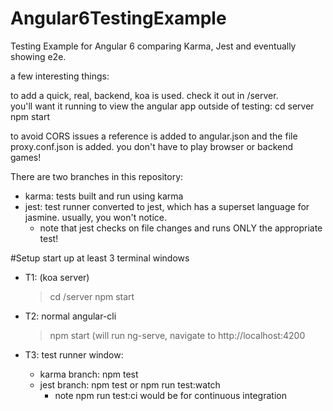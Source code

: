 # Angular6TestingExample
Testing Example for Angular 6 comparing Karma, Jest and eventually showing e2e.

a few interesting things: 

to add a quick, real, backend, koa is used.  check it out in /server.  
you'll want it running to view the angular app outside of testing: 
    cd server
    npm start

to avoid CORS issues a reference is added to angular.json and the file proxy.conf.json is added.  you don't have to play browser or backend games!

There are two branches in this repository: 
* karma: tests built and run using karma
* jest: test runner converted to jest, which has a superset language for jasmine.  usually, you won't notice. 
  * note that jest checks on file changes and runs ONLY the appropriate test!



#Setup 
start up at least 3 terminal windows

* T1: (koa server)
    > cd /server
    > npm start

* T2: normal angular-cli
    >npm start     (will run ng-serve, navigate to http://localhost:4200

* T3: test runner window:
  * karma branch: npm test
  * jest branch: npm test or npm run test:watch
    * note npm run test:ci would be for continuous integration
